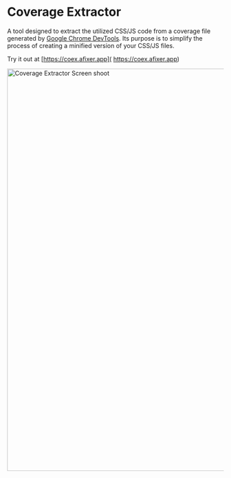 # Coverage Extractor

A tool designed to extract the utilized CSS/JS code from a coverage file generated by [Google Chrome DevTools](https://developer.chrome.com/docs/devtools/coverage). Its purpose is to simplify the process of creating a minified version of your CSS/JS files.

Try it out at [https://coex.afixer.app]( https://coex.afixer.app)

<img width="936" alt="Coverage Extractor Screen shoot" src="https://github.com/openhoangnc/coverage-extractor/assets/20717116/9cc0799a-8aec-49e3-9de1-cf44e69298be">
